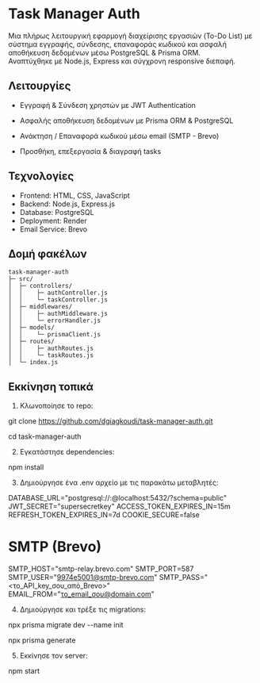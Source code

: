 # Task Manager Auth

Μια πλήρως λειτουργική εφαρμογή διαχείρισης εργασιών (To-Do List) με σύστημα εγγραφής, σύνδεσης, επαναφοράς κωδικού και ασφαλή αποθήκευση δεδομένων μέσω PostgreSQL & Prisma ORM.  
Αναπτύχθηκε με Node.js, Express και σύγχρονη responsive διεπαφή.

## Λειτουργίες

- Εγγραφή & Σύνδεση χρηστών με JWT Authentication

- Ασφαλής αποθήκευση δεδομένων με Prisma ORM & PostgreSQL

- Ανάκτηση / Επαναφορά κωδικού μέσω email (SMTP - Brevo)

- Προσθήκη, επεξεργασία & διαγραφή tasks 

## Τεχνολογίες

- Frontend: HTML, CSS, JavaScript
- Backend: Node.js, Express.js  
- Database: PostgreSQL  
- Deployment: Render  
- Email Service: Brevo

## Δομή φακέλων 
```text
task-manager-auth
├─ src/
│  ├─ controllers/
│  │    ├─ authController.js
│  │    └─ taskController.js
│  ├─ middlewares/
│  │    ├─ authMiddleware.js
│  │    └─ errorHandler.js
│  ├─ models/
│  │    └─ prismaClient.js
│  ├─ routes/
│  │    ├─ authRoutes.js
│  │    └─ taskRoutes.js
│  └─ index.js
```

## Εκκίνηση τοπικά
1. Κλωνοποίησε το repo:

git clone https://github.com/dgiagkoudi/task-manager-auth.git

cd task-manager-auth

2. Εγκατάστησε dependencies:

npm install

3. Δημιούργησε ένα .env αρχείο με τις παρακάτω μεταβλητές:

DATABASE_URL="postgresql://<user>:<password>@localhost:5432/<dbname>?schema=public"
JWT_SECRET="supersecretkey"
ACCESS_TOKEN_EXPIRES_IN=15m
REFRESH_TOKEN_EXPIRES_IN=7d
COOKIE_SECURE=false
# SMTP (Brevo)
SMTP_HOST="smtp-relay.brevo.com"
SMTP_PORT=587
SMTP_USER="9974e5001@smtp-brevo.com"
SMTP_PASS="<το_API_key_σου_από_Brevo>"
EMAIL_FROM="το_email_σου@domain.com"

4. Δημιούργησε και τρέξε τις migrations:

npx prisma migrate dev --name init

npx prisma generate

5. Εκκίνησε τον server:

npm start